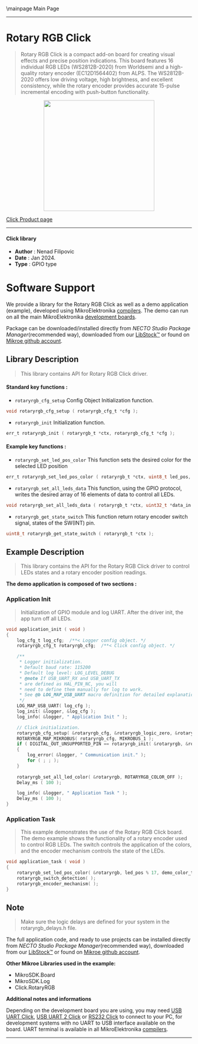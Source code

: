\mainpage Main Page

---
# Rotary RGB Click

> Rotary RGB Click is a compact add-on board for creating visual effects and precise position indications. This board features 16 individual RGB LEDs (WS2812B-2020) from Worldsemi and a high-quality rotary encoder (EC12D1564402) from ALPS. The WS2812B-2020 offers low driving voltage, high brightness, and excellent consistency, while the rotary encoder provides accurate 15-pulse incremental encoding with push-button functionality.

<p align="center">
  <img src="https://download.mikroe.com/images/click_for_ide/rotaryrgb_click.png" height=300px>
</p>

[Click Product page](https://www.mikroe.com/rotary-rgb-click)

---


#### Click library

- **Author**        : Nenad Filipovic
- **Date**          : Jan 2024.
- **Type**          : GPIO type


# Software Support

We provide a library for the Rotary RGB Click
as well as a demo application (example), developed using MikroElektronika
[compilers](https://www.mikroe.com/necto-studio).
The demo can run on all the main MikroElektronika [development boards](https://www.mikroe.com/development-boards).

Package can be downloaded/installed directly from *NECTO Studio Package Manager*(recommended way), downloaded from our [LibStock&trade;](https://libstock.mikroe.com) or found on [Mikroe github account](https://github.com/MikroElektronika/mikrosdk_click_v2/tree/master/clicks).

## Library Description

> This library contains API for Rotary RGB Click driver.

#### Standard key functions :

- `rotaryrgb_cfg_setup` Config Object Initialization function.
```c
void rotaryrgb_cfg_setup ( rotaryrgb_cfg_t *cfg );
```

- `rotaryrgb_init` Initialization function.
```c
err_t rotaryrgb_init ( rotaryrgb_t *ctx, rotaryrgb_cfg_t *cfg );
```

#### Example key functions :

- `rotaryrgb_set_led_pos_color` This function sets the desired color for the selected LED position
```c
err_t rotaryrgb_set_led_pos_color ( rotaryrgb_t *ctx, uint8_t led_pos, uint32_t led_color );
```

- `rotaryrgb_set_all_leds_data` This function, using the GPIO protocol, writes the desired array of 16 elements of data to control all LEDs.
```c
void rotaryrgb_set_all_leds_data ( rotaryrgb_t *ctx, uint32_t *data_in );
```

- `rotaryrgb_get_state_switch` This function return rotary encoder switch signal, states of the SW(INT) pin.
```c
uint8_t rotaryrgb_get_state_switch ( rotaryrgb_t *ctx );
```

## Example Description

> This library contains the API for the Rotary RGB Click driver 
> to control LEDs states and a rotary encoder position readings.

**The demo application is composed of two sections :**

### Application Init

> Initialization of GPIO module and log UART.
> After the driver init, the app turn off all LEDs.

```c
void application_init ( void ) 
{
    log_cfg_t log_cfg;  /**< Logger config object. */
    rotaryrgb_cfg_t rotaryrgb_cfg;  /**< Click config object. */

    /** 
     * Logger initialization.
     * Default baud rate: 115200
     * Default log level: LOG_LEVEL_DEBUG
     * @note If USB_UART_RX and USB_UART_TX 
     * are defined as HAL_PIN_NC, you will 
     * need to define them manually for log to work. 
     * See @b LOG_MAP_USB_UART macro definition for detailed explanation.
     */
    LOG_MAP_USB_UART( log_cfg );
    log_init( &logger, &log_cfg );
    log_info( &logger, " Application Init " );

    // Click initialization.
    rotaryrgb_cfg_setup( &rotaryrgb_cfg, &rotaryrgb_logic_zero, &rotaryrgb_logic_one );
    ROTARYRGB_MAP_MIKROBUS( rotaryrgb_cfg, MIKROBUS_1 );
    if ( DIGITAL_OUT_UNSUPPORTED_PIN == rotaryrgb_init( &rotaryrgb, &rotaryrgb_cfg ) ) 
    {
        log_error( &logger, " Communication init." );
        for ( ; ; );
    }
    
    rotaryrgb_set_all_led_color( &rotaryrgb, ROTARYRGB_COLOR_OFF );
    Delay_ms ( 100 );

    log_info( &logger, " Application Task " );
    Delay_ms ( 100 );
}
```

### Application Task

> This example demonstrates the use of the Rotary RGB Click board.
> The demo example shows the functionality of a rotary encoder used to control RGB LEDs.
> The switch controls the application of the colors,
> and the encoder mechanism controls the state of the LEDs.

```c
void application_task ( void ) 
{
    rotaryrgb_set_led_pos_color( &rotaryrgb, led_pos % 17, demo_color_table[ led_color_sel ] );
    rotaryrgb_switch_detection( );
    rotaryrgb_encoder_mechanism( );
}
```

## Note

> Make sure the logic delays are defined for your system in the rotaryrgb_delays.h file.

The full application code, and ready to use projects can be installed directly from *NECTO Studio Package Manager*(recommended way), downloaded from our [LibStock&trade;](https://libstock.mikroe.com) or found on [Mikroe github account](https://github.com/MikroElektronika/mikrosdk_click_v2/tree/master/clicks).

**Other Mikroe Libraries used in the example:**

- MikroSDK.Board
- MikroSDK.Log
- Click.RotaryRGB

**Additional notes and informations**

Depending on the development board you are using, you may need
[USB UART Click](https://www.mikroe.com/usb-uart-click),
[USB UART 2 Click](https://www.mikroe.com/usb-uart-2-click) or
[RS232 Click](https://www.mikroe.com/rs232-click) to connect to your PC, for
development systems with no UART to USB interface available on the board. UART
terminal is available in all MikroElektronika
[compilers](https://shop.mikroe.com/compilers).

---
